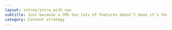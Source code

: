 ```yaml
---
layout: intros/intro_with_nav
subtitle: Just because a CMS has lots of features doesn’t mean it’s the best one for you. With the right choice of CMS, you can then optimise it to maximum advantage.
category: Content strategy
---
```


